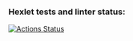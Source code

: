 ### Hexlet tests and linter status:
[![Actions Status](https://github.com/kniazew/python-project-49/actions/workflows/hexlet-check.yml/badge.svg)](https://github.com/kniazew/python-project-49/actions)